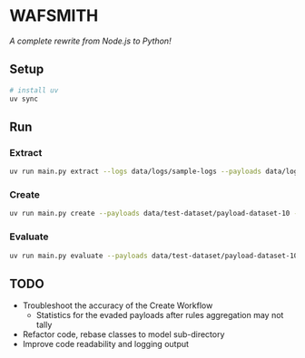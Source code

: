 # WAFSMITH

_A complete rewrite from Node.js to Python!_

## Setup

``` bash
# install uv
uv sync
```

## Run

### Extract

``` bash
uv run main.py extract --logs data/logs/sample-logs --payloads data/logs/extracted-payloads --api-key $ARK_API_KEY --base-url https://ark-ap-southeast.byteintl.net/api/v3 --model ep-20250405051644-vlkt5 --debug
```

### Create

``` bash
uv run main.py create --payloads data/test-dataset/payload-dataset-10 --traffic data/experiment/business-traffic/ --setup ./cli-app/infra --evaded data/experiment/payloadallthings/demo/output/post/evaded-payloads.txt --method GET --position url_parameter --api-key $ARK_API_KEY --base-url https://ark-ap-southeast.byteintl.net/api/v3 --model ep-20250405051644-vlkt5
```


### Evaluate
``` bash
uv run main.py evaluate --payloads data/test-dataset/payload-dataset-100 --traffic data/experiment/business-traffic/ --setup ./cli-app/infra --evaded data/experiment/payloadallthings/demo/output/post/evaded-payloads.txt --method post --position http-body
```

## TODO
- Troubleshoot the accuracy of the Create Workflow
    - Statistics for the evaded payloads after rules aggregation may not tally
- Refactor code, rebase classes to model sub-directory
- Improve code readability and logging output